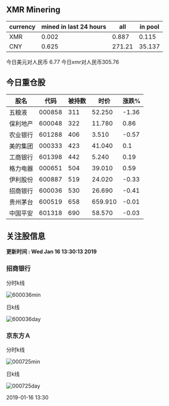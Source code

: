 ## XMR Minering

|currency|mined in last 24 hours|all|in pool|
|---|---|---|---|
|XMR|0.002|0.887|0.115|
|CNY|0.625|271.21|35.137|

今日美元对人民币 6.77	今日xmr对人民币305.76


## 今日重仓股 

|股名|代码|被持数|时价|涨跌%|
|---|---|---|---|---|
|五粮液|000858|311|52.250|-1.36|
|保利地产|600048|322|11.780|0.86|
|农业银行|601288|406|3.510|-0.57|
|美的集团|000333|423|41.040|0.1|
|工商银行|601398|442|5.240|0.19|
|格力电器|000651|504|39.010|0.59|
|伊利股份|600887|519|24.020|-0.33|
|招商银行|600036|530|26.690|-0.41|
|贵州茅台|600519|658|659.910|-0.01|
|中国平安|601318|690|58.570|-0.03|

## 关注股信息
**更新时间 : Wed Jan 16 13:30:13 2019**
### 招商银行 
分时k线

![600036min](http://image.sinajs.cn/newchart/min/n/sh600036.gif)

日k线

![600036day](http://image.sinajs.cn/newchart/daily/n/sh600036.gif)

### 京东方Ａ 
分时k线

![000725min](http://image.sinajs.cn/newchart/min/n/sz000725.gif)

日k线

![000725day](http://image.sinajs.cn/newchart/daily/n/sz000725.gif)

2019-01-16 13:30